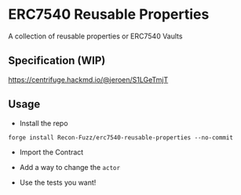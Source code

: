 # ERC7540 Reusable Properties

A collection of reusable properties or ERC7540 Vaults

## Specification (WIP)

https://centrifuge.hackmd.io/@jeroen/S1LGeTmjT

## Usage

- Install the repo

```
forge install Recon-Fuzz/erc7540-reusable-properties --no-commit
```

- Import the Contract

- Add a way to change the `actor`

- Use the tests you want!